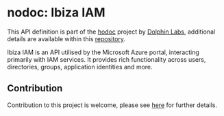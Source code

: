# nodoc: Ibiza IAM

This API definition is part of the [hodoc](https://nodoc.cloud) project by [Dolphin Labs](https://github.com/dolphinsec), additional details are available within this [repository](https://github.com/dolphinsec/nodoc).

Ibiza IAM is an API utilised by the Microsoft Azure portal, interacting primarily with IAM services. It provides rich functionality across users, directories, groups, application identities and more.

## Contribution

Contribution to this project is welcome, please see [here](https://github.com/dolphinsec/nodoc/blob/main/CONTRIBUTING.md) for further details.